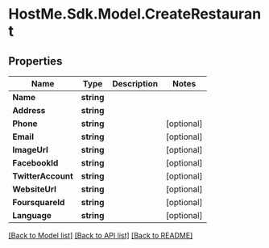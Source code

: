 # HostMe.Sdk.Model.CreateRestaurant
## Properties

Name | Type | Description | Notes
------------ | ------------- | ------------- | -------------
**Name** | **string** |  | 
**Address** | **string** |  | 
**Phone** | **string** |  | [optional] 
**Email** | **string** |  | [optional] 
**ImageUrl** | **string** |  | [optional] 
**FacebookId** | **string** |  | [optional] 
**TwitterAccount** | **string** |  | [optional] 
**WebsiteUrl** | **string** |  | [optional] 
**FoursquareId** | **string** |  | [optional] 
**Language** | **string** |  | [optional] 

[[Back to Model list]](../README.md#documentation-for-models) [[Back to API list]](../README.md#documentation-for-api-endpoints) [[Back to README]](../README.md)

